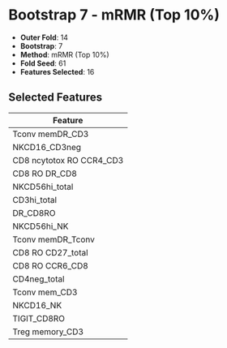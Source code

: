 # Bootstrap 7 - mRMR (Top 10%)

- **Outer Fold**: 14
- **Bootstrap**: 7
- **Method**: mRMR (Top 10%)
- **Fold Seed**: 61
- **Features Selected**: 16

## Selected Features

| Feature |
|---------|
| Tconv memDR_CD3 |
| NKCD16_CD3neg |
| CD8 ncytotox RO CCR4_CD3 |
| CD8 RO DR_CD8 |
| NKCD56hi_total |
| CD3hi_total |
| DR_CD8RO |
| NKCD56hi_NK |
| Tconv memDR_Tconv |
| CD8 RO CD27_total |
| CD8 RO CCR6_CD8 |
| CD4neg_total |
| Tconv mem_CD3 |
| NKCD16_NK |
| TIGIT_CD8RO |
| Treg memory_CD3 |
